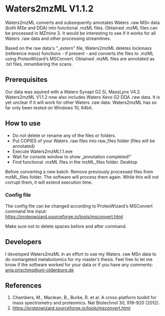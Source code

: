 # Waters2mzML V1.1.2


Waters2mzML converts and subsequently annotates Waters .raw MSn data (both MSe and DDA) into functional .mzML files. Obtained .mzML files can be processed in MZmine 3. It would be interesting to see if it works for all Waters .raw data and other processing streamlines.

Based on the raw data's "_extern" file, Waters2mzML deletes lockmass (reference mass) functions - if present - and converts the files to .mzML using ProteoWizard‘s MSConvert. Obtained .mzML files are annotated as .txt files, renumbering the scans.

## Prerequisites
Our data was aquired with a Waters Synapt G2 Si, MassLynx V4.2. Waters2mzML V1.1.2 now also includes Waters Xevo G2 DDA .raw data.
It is yet unclear if it will work for other Waters .raw data.
Waters2mzML has so far only been tested on Windows 10, 64bit.

## How to use
-	Do not delete or rename any of the files or folders.
-	Put COPIES of your Waters .raw files into raw_files folder (files will be annotated)
-	Execute Waters2mzML1.1.exe
-	Wait for console window to show „annotation completed!“
-	Find functional .mzML files in the mzML_files folder. Desktop

Before converting a new batch: Remove previously processed files from mzML_files folder. The software will process them again. While this will not corrupt them, it will extend execution time.

### Config file

The config file can be changed according to ProteoWizard‘s MSConvert command line input: https://proteowizard.sourceforge.io/tools/msconvert.html

Make sure not to delete spaces before and after command. 


## Developers

I developed Waters2mzML in an effort to use my Waters .raw MSn data to do nontargeted metabolomics for my master’s thesis. Feel free to let me know if the software worked for your data or if you have any comments:
anja.prisching@uni-oldenburg.de


## References

1.	Chambers, M., Maclean, B., Burke, R. et al. A cross-platform toolkit for mass spectrometry and proteomics. Nat Biotechnol 30, 918–920 (2012).
2.	https://proteowizard.sourceforge.io/tools/msconvert.html  
